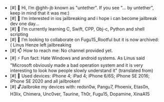 - [#] 👋 Hi, I’m @ghh-jb known as "untether". If you see "... by untether", keep in mind that it was me:)
- [#] 👀 I’m interested in ios jailbreaking and i hope i can become jailbreak dev one day...
- [#] 🌱 I’m currently learning C, Swift, CPP, Obj-c, Python and shell scripting
- [#] 💞️ I’m looking to collaborate on Fugu15_Rootful but it is now archived:( Linus Henze left jailbreaking
- [#] 📫 How to reach me: No channel provided yet. 
- [#] ⚡ Fun fact: Hate Windows and android systems. As Linus said "Microsoft obviously made a bad operation system and it is very interesting to look how people slowly understand it" (translated from)
- [#] 📱 Used devices: iPhone 4; iPad 4; iPhone 6/6S; iPhone SE 2016; iPhone SE 2020 and all jailbroken!
- [#] 🔓Jailbroke my devices with: redsn0w, Pangu7, Phoenix, Etas0n, H3lix, Chimera, Unc0ver, Taurine, Th0r, Fugu15, Dopamine, XinaA15
<!---
ghh-jb/ghh-jb is a ✨ special ✨ repository because its `README.md` (this file) appears on your GitHub profile.
You can click the Preview link to take a look at your changes.
--->








